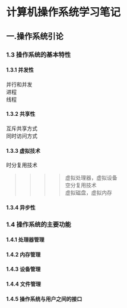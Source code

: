 # 计算机操作系统学习笔记
## 一.操作系统引论
### 1.3 操作系统的基本特性
#### 1.3.1 并发性
并行和并发<br>
进程<br>
线程<br>
#### 1.3.2 共享性
互斥共享方式<br>
同时访问方式<br>
#### 1.3.3 虚拟技术
时分复用技术<br>
>>>> 虚拟处理器，虚拟设备<br>
空分复用技术<br>
>>>> 虚拟磁盘，虚拟内存 <br>
#### 1.3.4 异步性
### 1.4 操作系统的主要功能
#### 1.4.1 处理器管理
#### 1.4.2 内存管理
#### 1.4.3 设备管理
#### 1.4.4 文件管理
#### 1.4.5 操作系统与用户之间的接口
